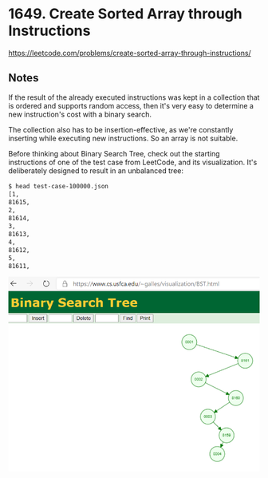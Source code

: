 # 1649. Create Sorted Array through Instructions

https://leetcode.com/problems/create-sorted-array-through-instructions/

## Notes

If the result of the already executed instructions was kept in a
collection that is ordered and supports random access, then it's
very easy to determine a new instruction's cost with a binary
search.

The collection also has to be insertion-effective, as we're
constantly inserting while executing new instructions. So an array
is not suitable.

Before thinking about Binary Search Tree, check out the starting instructions of one of the
test case from LeetCode, and its visualization. It's deliberately
designed to result in an unbalanced tree:

    $ head test-case-100000.json
    [1,
    81615,
    2,
    81614,
    3,
    81613,
    4,
    81612,
    5,
    81611,

![Worst BST](test-case-100000.png)
